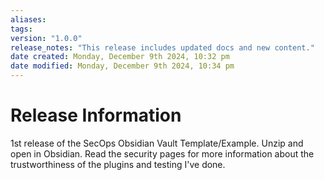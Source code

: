 ```yaml
---
aliases: 
tags: 
version: "1.0.0"
release_notes: "This release includes updated docs and new content."
date created: Monday, December 9th 2024, 10:32 pm
date modified: Monday, December 9th 2024, 10:34 pm
---
```


# Release Information

1st release of the SecOps Obsidian Vault Template/Example.  Unzip and open in Obsidian.  Read the security pages for more information about the trustworthiness of the plugins and testing I've done.